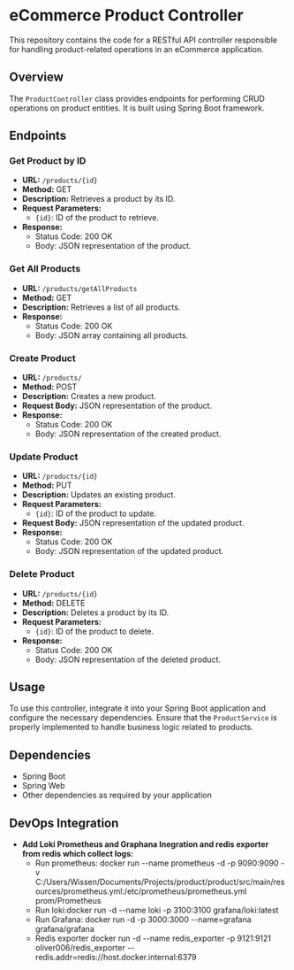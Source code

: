 # eCommerce Product Controller

This repository contains the code for a RESTful API controller responsible for handling product-related operations in an
eCommerce application.

## Overview

The `ProductController` class provides endpoints for performing CRUD operations on product entities. It is built using
Spring Boot framework.

## Endpoints

### Get Product by ID

- **URL:** `/products/{id}`
- **Method:** GET
- **Description:** Retrieves a product by its ID.
- **Request Parameters:**
    - `{id}`: ID of the product to retrieve.
- **Response:**
    - Status Code: 200 OK
    - Body: JSON representation of the product.

### Get All Products

- **URL:** `/products/getAllProducts`
- **Method:** GET
- **Description:** Retrieves a list of all products.
- **Response:**
    - Status Code: 200 OK
    - Body: JSON array containing all products.

### Create Product

- **URL:** `/products/`
- **Method:** POST
- **Description:** Creates a new product.
- **Request Body:** JSON representation of the product.
- **Response:**
    - Status Code: 200 OK
    - Body: JSON representation of the created product.

### Update Product

- **URL:** `/products/{id}`
- **Method:** PUT
- **Description:** Updates an existing product.
- **Request Parameters:**
    - `{id}`: ID of the product to update.
- **Request Body:** JSON representation of the updated product.
- **Response:**
    - Status Code: 200 OK
    - Body: JSON representation of the updated product.

### Delete Product

- **URL:** `/products/{id}`
- **Method:** DELETE
- **Description:** Deletes a product by its ID.
- **Request Parameters:**
    - `{id}`: ID of the product to delete.
- **Response:**
    - Status Code: 200 OK
    - Body: JSON representation of the deleted product.

## Usage

To use this controller, integrate it into your Spring Boot application and configure the necessary dependencies. Ensure
that the `ProductService` is properly implemented to handle business logic related to products.

## Dependencies

- Spring Boot
- Spring Web
- Other dependencies as required by your application

## DevOps Integration

- **Add Loki Prometheus and Graphana Inegration and redis exporter  from redis which collect logs:**
  - Run prometheus: docker run --name prometheus -d -p 9090:9090 -v C:/Users/Wissen/Documents/Projects/product/product/src/main/resources/prometheus.yml:/etc/prometheus/prometheus.yml prom/Prometheus
  - Run loki:docker run -d --name loki -p 3100:3100 grafana/loki:latest
  - Run Grafana: docker run -d -p 3000:3000 --name=grafana grafana/grafana
  - Redis exporter docker run -d --name redis_exporter -p 9121:9121 oliver006/redis_exporter --redis.addr=redis://host.docker.internal:6379








